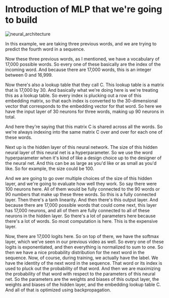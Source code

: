 # Introduction of MLP that we're going to build

![neural_architecture](neural_architecture.jpeg)

In this example, we are taking three previous words, and we are trying to predict
the fourth word in a sequence.

Now these three previous words, as I mentioned, we have a vocabulary of 17,000 possible
words. So every one of these basically are the index of the incoming word. And because
there are 17,000 words, this is an integer between 0 and 16,999. 

Now there's also a lookup table that they call C. This lookup table is a matrix that is
17,000 by 30. And basically what we're doing here is we're treating this as a lookup
table. So every index is plucking out a row of this embedding matrix, so that each index
is converted to the 30-dimensional vector that corresponds to the embedding vector for
that word. So here we have the input layer of 30 neurons for three words, making up 90
neurons in total. 

And here they're saying that this matrix C is shared across all the words. So we're
always indexing into the same matrix C over and over for each one of these words. 

Next up is the hidden layer of this neural network. The size of this hidden neural layer
of this neural net is a hyperparameter. So we use the word hyperparameter when it's kind
of like a design choice up to the designer of the neural net. And this can be as large
as you'd like or as small as you'd like. So for example, the size could be 100. 

And we are going to go over multiple choices of the size of this hidden layer, and we're
going to evaluate how well they work. So say there were 100 neurons here. All of them
would be fully connected to the 90 words or 90 numbers that make up these three words.
So this is a fully connected layer. Then there's a tanh linearity. And then there's this
output layer. And because there are 17,000 possible words that could come next, this
layer has 17,000 neurons, and all of them are fully connected to all of these neurons in
the hidden layer. So there's a lot of parameters here because there's a lot of words. So
most computation is here. This is the expensive layer. 

Now, there are 17,000 logits here. So on top of there, we have the softmax layer, which
we've seen in our previous video as well. So every one of these logits is exponentiated,
and then everything is normalized to sum to one. So then we have a nice probability
distribution for the next word in the sequence. Now, of course, during training, we
actually have the label. We have the identity of the next word in the sequence. That
word or its index is used to pluck out the probability of that word. And then we are
maximizing the probability of that word with respect to the parameters of this neural
net. So the parameters are the weights and biases of this output layer, the weights and
biases of the hidden layer, and the embedding lookup table C. And all of that is
optimized using backpropagation.
